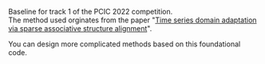 Baseline for track 1 of the PCIC 2022 competition.  
The method used orginates from the paper "[Time series domain adaptation via sparse associative structure alignment](https://arxiv.org/abs/2012.11797)".

You can design more complicated methods based on this foundational code.
